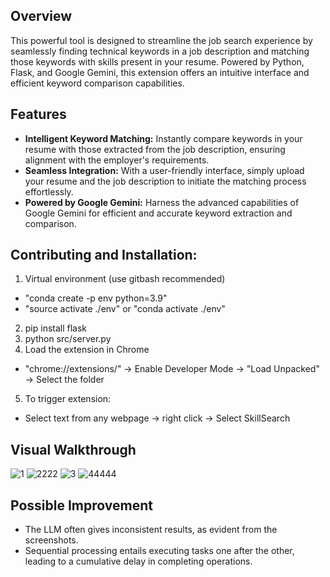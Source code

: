 ## Overview
This powerful tool is designed to streamline the job search experience by seamlessly finding technical keywords in a job description and matching those keywords with skills present in your resume. Powered by Python, Flask, and Google Gemini, this extension offers an intuitive interface and efficient keyword comparison capabilities.

## Features
- **Intelligent Keyword Matching:** Instantly compare keywords in your resume with those extracted from the job description, ensuring alignment with the employer's requirements. 
- **Seamless Integration:** With a user-friendly interface, simply upload your resume and the job description to initiate the matching process effortlessly.
- **Powered by Google Gemini:** Harness the advanced capabilities of Google Gemini for efficient and accurate keyword extraction and comparison.

## Contributing and Installation:
1. Virtual environment (use gitbash recommended)
- "conda create -p env python=3.9"
- "source activate ./env" or "conda activate ./env"
2. pip install flask
3. python src/server.py
4. Load the extension in Chrome
- "chrome://extensions/" -> Enable Developer Mode -> "Load Unpacked" -> Select the folder
5. To trigger extension: 
- Select text from any webpage -> right click -> Select SkillSearch

## Visual Walkthrough

![1](https://github.com/MdShafeeqU/job-description-keyword-search/assets/50470784/805e0155-6159-4501-b3e3-48f18384d8b2)
![2222](https://github.com/MdShafeeqU/job-description-keyword-search/assets/50470784/04089b99-8ec6-46d3-8d70-faefa373183b)
![3](https://github.com/MdShafeeqU/job-description-keyword-search/assets/50470784/0cc8c8d2-b065-4444-a830-19e88df31c08)
![44444](https://github.com/MdShafeeqU/job-description-keyword-search/assets/50470784/0909e3c2-7bfe-403d-950c-a26a4aaff230)

## Possible Improvement
- The LLM often gives inconsistent results, as evident from the screenshots.
-  Sequential processing entails executing tasks one after the other, leading to a cumulative delay in completing operations. 



